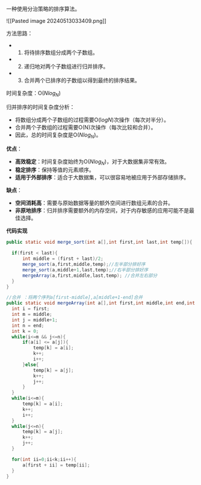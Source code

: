 一种使用分治策略的排序算法。

![[Pasted image 20240513033409.png]]

方法思路：
- 1. 将待排序数组分成两个子数组。
- 2. 递归地对两个子数组进行归并排序。
- 3. 合并两个已排序的子数组以得到最终的排序结果。

时间复杂度：O($Nlog_N$)

归并排序的时间复杂度分析：
- 将数组分成两个子数组的过程需要O(l$og N$)次操作（每次对半分）。
- 合并两个子数组的过程需要O(N)次操作（每次比较和合并）。
- 因此，总的时间复杂度是O($N log_N$)。

**优点**：
  - **高效稳定**：时间复杂度始终为O($N log_N$)，对于大数据集非常有效。
  - **稳定排序**：保持等值的元素顺序。
  - **适用于外部排序**：适合于大数据集，可以很容易地被应用于外部存储排序。

**缺点**：
  - **空间消耗高**：需要与原始数据等量的额外空间进行数组元素的合并。
  - **非原地排序**：归并排序需要额外的内存空间，对于内存敏感的应用可能不是最佳选择。

**代码实现**
```java
public static void merge_sort(int a[],int first,int last,int temp[]){

  if(first < last){
      int middle = (first + last)/2;
      merge_sort(a,first,middle,temp);//左半部分排好序
      merge_sort(a,middle+1,last,temp);//右半部分排好序
      mergeArray(a,first,middle,last,temp); //合并左右部分
  }
}
```

```java
//合并 ：将两个序列a[first-middle],a[middle+1-end]合并
public static void mergeArray(int a[],int first,int middle,int end,int temp[]){     
  int i = first;
  int m = middle;
  int j = middle+1;
  int n = end;
  int k = 0; 
  while(i<=m && j<=n){
      if(a[i] <= a[j]){
          temp[k] = a[i];
          k++;
          i++;
      }else{
          temp[k] = a[j];
          k++;
          j++;
      }
  }     
  while(i<=m){
      temp[k] = a[i];
      k++;
      i++;
  }     
  while(j<=n){
      temp[k] = a[j];
      k++;
      j++; 
  }

  for(int ii=0;ii<k;ii++){
      a[first + ii] = temp[ii];
  }
}
```